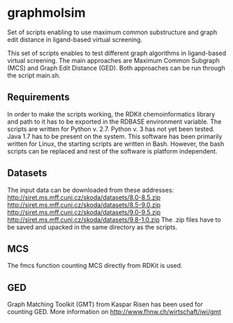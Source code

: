# graphmolsim
Set of scripts enabling to use maximum common substructure and graph edit distance in ligand-based virtual screening.

This set of scripts enables to test different graph algorithms in ligand-based virtual screening.
The main approaches are Maximum Common Subgraph (MCS) and Graph Edit Distance (GED).
Both approaches can be run through the script main.sh.

Requirements
--------
In order to make the scripts working, the RDKit chemoinformatics library and path to it has to be exported
in the RDBASE environment variable.
The scripts are written for Python v. 2.7. Python v. 3 has not yet been tested.
Java 1.7 has to be present on the system. 
This software has been primarily written for Linux, the starting scripts are written in Bash.
However, the bash scripts can be replaced and rest of the software is platform independent.

Datasets
--------
The input data can be downloaded from these addresses:
http://siret.ms.mff.cuni.cz/skoda/datasets/8.0-8.5.zip
http://siret.ms.mff.cuni.cz/skoda/datasets/8.5-9.0.zip
http://siret.ms.mff.cuni.cz/skoda/datasets/9.0-9.5.zip
http://siret.ms.mff.cuni.cz/skoda/datasets/9.8-1.0.zip
The .zip files have to be saved and upacked in the same directory as the scripts.

MCS
--------
The fmcs function counting MCS directly from RDKit is used.

GED
--------
Graph Matching Toolkit (GMT) from Kaspar Risen has been used for counting GED.
More information on http://www.fhnw.ch/wirtschaft/iwi/gmt
